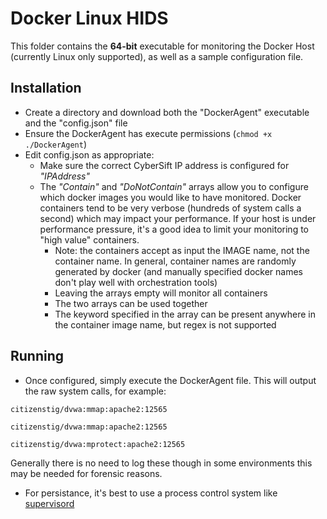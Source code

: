 # Docker Linux HIDS

This folder contains the **64-bit** executable for monitoring the Docker Host (currently Linux only supported), as well as a sample configuration file. 

## Installation
- Create a directory and download both the "DockerAgent" executable and the "config.json" file
- Ensure the DockerAgent has execute permissions (`chmod +x ./DockerAgent`)
- Edit config.json as appropriate:
    - Make sure the correct CyberSift IP address is configured for *"IPAddress"*
    - The *"Contain"* and *"DoNotContain"* arrays allow you to configure which docker images you would like to have monitored. Docker containers tend to be very verbose (hundreds of system calls a second) which may impact your performance. If your host is under performance pressure, it's a good idea to limit your monitoring to "high value" containers.
        - Note: the containers accept as input the IMAGE name, not the container name. In general, container names are randomly generated by docker (and manually specified docker names don't play well with orchestration tools)
        - Leaving the arrays empty will monitor all containers
        - The two arrays  can be used together
        - The keyword specified in the array can be present anywhere in the container image name, but regex is not supported
        
## Running
- Once configured, simply execute the DockerAgent file. This will output the raw system calls, for example:


```
citizenstig/dvwa:mmap:apache2:12565

citizenstig/dvwa:mmap:apache2:12565

citizenstig/dvwa:mprotect:apache2:12565
```

Generally there is no need to log these though in some environments this may be needed for forensic reasons. 

- For persistance, it's best to use a process control system like [supervisord](http://supervisord.org/)
